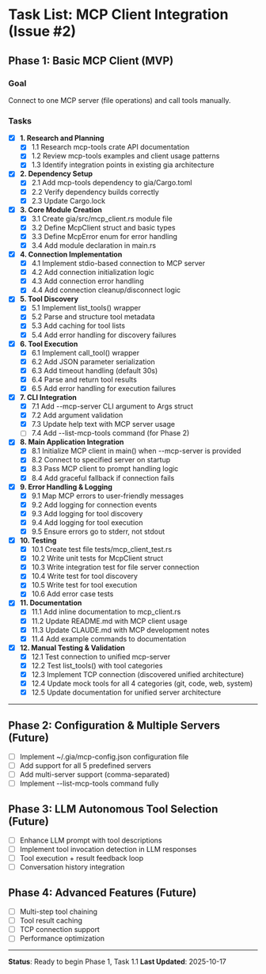 # Task List: MCP Client Integration (Issue #2)

## Phase 1: Basic MCP Client (MVP)

### Goal
Connect to one MCP server (file operations) and call tools manually.

### Tasks

- [x] **1. Research and Planning**
  - [x] 1.1 Research mcp-tools crate API documentation
  - [x] 1.2 Review mcp-tools examples and client usage patterns
  - [x] 1.3 Identify integration points in existing gia architecture

- [x] **2. Dependency Setup**
  - [x] 2.1 Add mcp-tools dependency to gia/Cargo.toml
  - [x] 2.2 Verify dependency builds correctly
  - [x] 2.3 Update Cargo.lock

- [x] **3. Core Module Creation**
  - [x] 3.1 Create gia/src/mcp_client.rs module file
  - [x] 3.2 Define McpClient struct and basic types
  - [x] 3.3 Define McpError enum for error handling
  - [x] 3.4 Add module declaration in main.rs

- [x] **4. Connection Implementation**
  - [x] 4.1 Implement stdio-based connection to MCP server
  - [x] 4.2 Add connection initialization logic
  - [x] 4.3 Add connection error handling
  - [x] 4.4 Add connection cleanup/disconnect logic

- [x] **5. Tool Discovery**
  - [x] 5.1 Implement list_tools() wrapper
  - [x] 5.2 Parse and structure tool metadata
  - [x] 5.3 Add caching for tool lists
  - [x] 5.4 Add error handling for discovery failures

- [x] **6. Tool Execution**
  - [x] 6.1 Implement call_tool() wrapper
  - [x] 6.2 Add JSON parameter serialization
  - [x] 6.3 Add timeout handling (default 30s)
  - [x] 6.4 Parse and return tool results
  - [x] 6.5 Add error handling for execution failures

- [x] **7. CLI Integration**
  - [x] 7.1 Add --mcp-server CLI argument to Args struct
  - [x] 7.2 Add argument validation
  - [x] 7.3 Update help text with MCP server usage
  - [ ] 7.4 Add --list-mcp-tools command (for Phase 2)

- [x] **8. Main Application Integration**
  - [x] 8.1 Initialize MCP client in main() when --mcp-server is provided
  - [x] 8.2 Connect to specified server on startup
  - [x] 8.3 Pass MCP client to prompt handling logic
  - [x] 8.4 Add graceful fallback if connection fails

- [x] **9. Error Handling & Logging**
  - [x] 9.1 Map MCP errors to user-friendly messages
  - [x] 9.2 Add logging for connection events
  - [x] 9.3 Add logging for tool discovery
  - [x] 9.4 Add logging for tool execution
  - [x] 9.5 Ensure errors go to stderr, not stdout

- [x] **10. Testing**
  - [x] 10.1 Create test file tests/mcp_client_test.rs
  - [x] 10.2 Write unit tests for McpClient struct
  - [x] 10.3 Write integration test for file server connection
  - [x] 10.4 Write test for tool discovery
  - [x] 10.5 Write test for tool execution
  - [x] 10.6 Add error case tests

- [x] **11. Documentation**
  - [x] 11.1 Add inline documentation to mcp_client.rs
  - [x] 11.2 Update README.md with MCP client usage
  - [x] 11.3 Update CLAUDE.md with MCP development notes
  - [x] 11.4 Add example commands to documentation

- [x] **12. Manual Testing & Validation**
  - [x] 12.1 Test connection to unified mcp-server
  - [x] 12.2 Test list_tools() with tool categories
  - [x] 12.3 Implement TCP connection (discovered unified architecture)
  - [x] 12.4 Update mock tools for all 4 categories (git, code, web, system)
  - [x] 12.5 Update documentation for unified server architecture

---

## Phase 2: Configuration & Multiple Servers (Future)

- [ ] Implement ~/.gia/mcp-config.json configuration file
- [ ] Add support for all 5 predefined servers
- [ ] Add multi-server support (comma-separated)
- [ ] Implement --list-mcp-tools command fully

## Phase 3: LLM Autonomous Tool Selection (Future)

- [ ] Enhance LLM prompt with tool descriptions
- [ ] Implement tool invocation detection in LLM responses
- [ ] Tool execution + result feedback loop
- [ ] Conversation history integration

## Phase 4: Advanced Features (Future)

- [ ] Multi-step tool chaining
- [ ] Tool result caching
- [ ] TCP connection support
- [ ] Performance optimization

---

**Status**: Ready to begin Phase 1, Task 1.1
**Last Updated**: 2025-10-17
